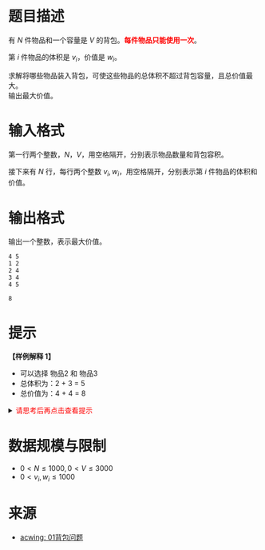 # 题目描述

有 $N$ 件物品和一个容量是 $V$ 的背包。**<font color="#FF0000">每件物品只能使用一次</font>**。

第 $i$ 件物品的体积是 $v_i$，价值是 $w_i$。

求解将哪些物品装入背包，可使这些物品的总体积不超过背包容量，且总价值最大。  
输出最大价值。

# 输入格式

第一行两个整数，$N，V$，用空格隔开，分别表示物品数量和背包容积。

接下来有 $N$ 行，每行两个整数 $v_i, w_i$，用空格隔开，分别表示第 $i$ 件物品的体积和价值。

# 输出格式

输出一个整数，表示最大价值。

```input1
4 5
1 2
2 4
3 4
4 5
```

```output1
8
```

# 提示
**【样例解释 1】**
* 可以选择 物品2 和 物品3
* 总体积为：2 + 3 = 5
* 总价值为：4 + 4 = 8

<details>
<summary><font color="#FF0000">请思考后再点击查看提示</font></summary>

* 状态设计：$dp(i, j)$ 表示从前 $i$ 个物品中选出体积不超过 $j$ 的物品时的最大价值
* 状态转移
$$
\begin{equation}
dp(i,j) = \left\{
\begin{array}{lr}
dp(i-1,j), & 不使用第i个物品 \\
dp(i-1,j-v(i))+w(i), & 使用第i个物品
\end{array}
\right.
\end{equation}
$$

</details>

# 数据规模与限制
* $0 \lt N \le 1000, 0 \lt V \le 3000$  
* $0\lt v_i, w_i \le 1000$

# 来源
* [acwing: 01背包问题](https://www.acwing.com/problem/content/2/)